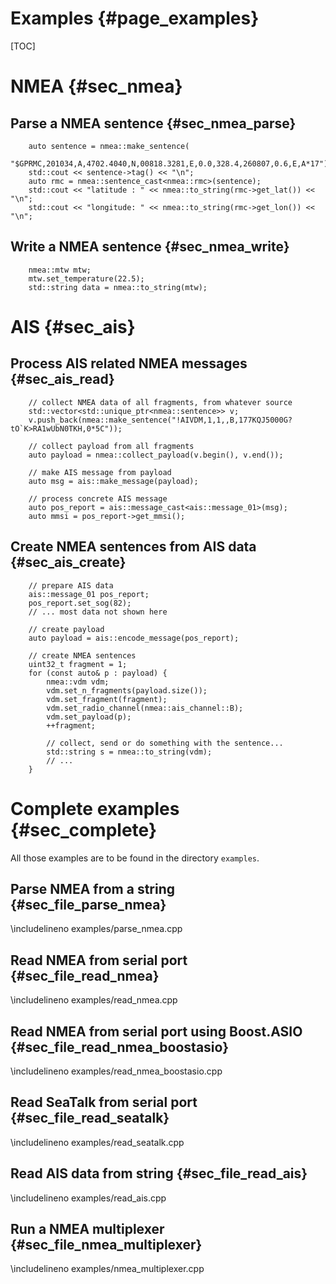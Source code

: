 Examples {#page_examples}
========

[TOC]

NMEA {#sec_nmea}
====

Parse a NMEA sentence {#sec_nmea_parse}
---------------------

~~~~~~~~~~~~~{.cpp}
	auto sentence = nmea::make_sentence(
		"$GPRMC,201034,A,4702.4040,N,00818.3281,E,0.0,328.4,260807,0.6,E,A*17");
	std::cout << sentence->tag() << "\n";
	auto rmc = nmea::sentence_cast<nmea::rmc>(sentence);
	std::cout << "latitude : " << nmea::to_string(rmc->get_lat()) << "\n";
	std::cout << "longitude: " << nmea::to_string(rmc->get_lon()) << "\n";
~~~~~~~~~~~~~


Write a NMEA sentence {#sec_nmea_write}
---------------------

~~~~~~~~~~~~~{.cpp}
	nmea::mtw mtw;
	mtw.set_temperature(22.5);
	std::string data = nmea::to_string(mtw);
~~~~~~~~~~~~~

AIS {#sec_ais}
===

Process AIS related NMEA messages {#sec_ais_read}
---------------------------------

~~~~~~~~~~~~~{.cpp}
	// collect NMEA data of all fragments, from whatever source
	std::vector<std::unique_ptr<nmea::sentence>> v;
	v.push_back(nmea::make_sentence("!AIVDM,1,1,,B,177KQJ5000G?tO`K>RA1wUbN0TKH,0*5C"));

	// collect payload from all fragments
	auto payload = nmea::collect_payload(v.begin(), v.end());

	// make AIS message from payload
	auto msg = ais::make_message(payload);

	// process concrete AIS message
	auto pos_report = ais::message_cast<ais::message_01>(msg);
	auto mmsi = pos_report->get_mmsi();
~~~~~~~~~~~~~


Create NMEA sentences from AIS data {#sec_ais_create}
-----------------------------------

~~~~~~~~~~~~~{.cpp}
	// prepare AIS data
	ais::message_01 pos_report;
	pos_report.set_sog(82);
	// ... most data not shown here

	// create payload
	auto payload = ais::encode_message(pos_report);

	// create NMEA sentences
	uint32_t fragment = 1;
	for (const auto& p : payload) {
		nmea::vdm vdm;
		vdm.set_n_fragments(payload.size());
		vdm.set_fragment(fragment);
		vdm.set_radio_channel(nmea::ais_channel::B);
		vdm.set_payload(p);
		++fragment;

		// collect, send or do something with the sentence...
		std::string s = nmea::to_string(vdm);
		// ...
	}
~~~~~~~~~~~~~

Complete examples {#sec_complete}
=================

All those examples are to be found in the directory `examples`.

Parse NMEA from a string {#sec_file_parse_nmea}
------------------------
\includelineno examples/parse_nmea.cpp

Read NMEA from serial port {#sec_file_read_nmea}
--------------------------
\includelineno examples/read_nmea.cpp

Read NMEA from serial port using Boost.ASIO {#sec_file_read_nmea_boostasio}
-------------------------------------------
\includelineno examples/read_nmea_boostasio.cpp

Read SeaTalk from serial port {#sec_file_read_seatalk}
-----------------------------
\includelineno examples/read_seatalk.cpp

Read AIS data from string {#sec_file_read_ais}
-------------------------
\includelineno examples/read_ais.cpp

Run a NMEA multiplexer {#sec_file_nmea_multiplexer}
----------------------
\includelineno examples/nmea_multiplexer.cpp

